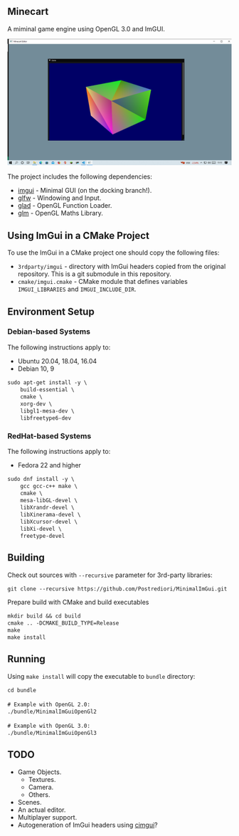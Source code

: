 ## Minecart

A miminal game engine using OpenGL 3.0 and ImGUI.

![Example Screenshot](images/2022-12-13.png)

The project includes the following dependencies:

* [imgui](https://github.com/ocornut/imgui) - Minimal GUI (on the docking branch!).
* [glfw](https://github.com/glfw/glfw) - Windowing and Input.
* [glad](https://github.com/Dav1dde/glad) - OpenGL Function Loader.
* [glm](https://github.com/g-truc/glm) - OpenGL Maths Library.

## Using ImGui in a CMake Project 

To use the ImGui in a CMake project one should copy the following files:

* `3rdparty/imgui` - directory with ImGui headers copied from the original repository. This is a git submodule in this repository.
* `cmake/imgui.cmake` - CMake module that defines variables `IMGUI_LIBRARIES` and `IMGUI_INCLUDE_DIR`.

## Environment Setup

### Debian-based Systems

The following instructions apply to:

* Ubuntu 20.04, 18.04, 16.04
* Debian 10, 9

```
sudo apt-get install -y \
    build-essential \
    cmake \
    xorg-dev \
    libgl1-mesa-dev \
    libfreetype6-dev
```

### RedHat-based Systems

The following instructions apply to:

* Fedora 22 and higher

```
sudo dnf install -y \
    gcc gcc-c++ make \
    cmake \
    mesa-libGL-devel \
    libXrandr-devel \
    libXinerama-devel \
    libXcursor-devel \
    libXi-devel \
    freetype-devel
```

## Building

Check out sources with `--recursive` parameter for 3rd-party libraries:

```
git clone --recursive https://github.com/Postrediori/MinimalImGui.git
```

Prepare build with CMake and build executables

```
mkdir build && cd build
cmake .. -DCMAKE_BUILD_TYPE=Release
make
make install
```

## Running

Using `make install` will copy the executable to `bundle` directory:

```
cd bundle

# Example with OpenGL 2.0:
./bundle/MinimalImGuiOpenGl2

# Example with OpenGL 3.0:
./bundle/MinimalImGuiOpenGl3
```

## TODO
* Game Objects.
  * Textures.
  * Camera.
  * Others.
* Scenes.
* An actual editor.
* Multiplayer support.
* Autogeneration of ImGui headers using [cimgui](https://github.com/cimgui/cimgui)?
